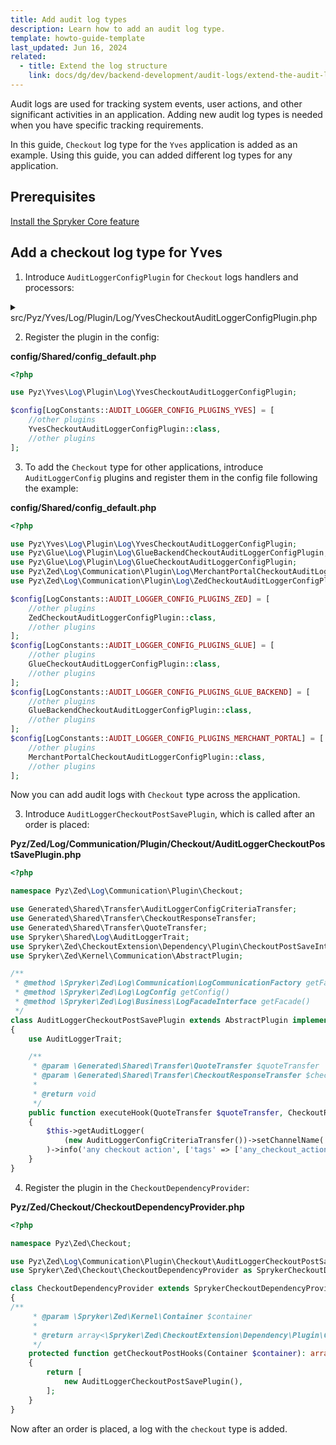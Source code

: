 ```yaml
---
title: Add audit log types
description: Learn how to add an audit log type.
template: howto-guide-template
last_updated: Jun 16, 2024
related:
  - title: Extend the log structure
    link: docs/dg/dev/backend-development/audit-logs/extend-the-audit-log-structure.html
---
```


Audit logs are used for tracking system events, user actions, and other significant activities in an application. Adding new audit log types is needed when you have specific tracking requirements.

In this guide, `Checkout` log type for the `Yves` application is added as an example. Using this guide, you can added different log types for any application.

## Prerequisites

[Install the Spryker Core feature](/docs/pbc/all/miscellaneous/202407.0/install-and-upgrade/install-features/install-the-spryker-core-feature.html)


## Add a checkout log type for Yves


1. Introduce `AuditLoggerConfigPlugin` for `Checkout` logs handlers and processors:

<details>
  <summary>src/Pyz/Yves/Log/Plugin/Log/YvesCheckoutAuditLoggerConfigPlugin.php</summary>

```php
<?php

namespace Pyz\Yves\Log\Plugin\Log;

use Generated\Shared\Transfer\AuditLoggerConfigCriteriaTransfer;
use Spryker\Shared\LogExtension\Dependency\Plugin\AuditLoggerConfigPluginInterface;
use Spryker\Yves\Kernel\AbstractPlugin;
use Spryker\Yves\Log\Plugin\Log\AuditLogMetaDataProcessorPlugin;
use Spryker\Yves\Log\Plugin\Log\AuditLogRequestProcessorPlugin;
use Spryker\Yves\Log\Plugin\Log\AuditLogTagFilterBufferedStreamHandlerPlugin;
use Spryker\Yves\Log\Plugin\Processor\EnvironmentProcessorPlugin;
use Spryker\Yves\Log\Plugin\Processor\PsrLogMessageProcessorPlugin;
use Spryker\Yves\Log\Plugin\Processor\ResponseProcessorPlugin;
use Spryker\Yves\Log\Plugin\Processor\ServerProcessorPlugin;

class YvesCheckoutAuditLoggerConfigPlugin extends AbstractPlugin implements AuditLoggerConfigPluginInterface
{
    /**
     * @param \Generated\Shared\Transfer\AuditLoggerConfigCriteriaTransfer $auditLoggerConfigCriteriaTransfer
     *
     * @return bool
     */
    public function isApplicable(AuditLoggerConfigCriteriaTransfer $auditLoggerConfigCriteriaTransfer): bool
    {
        return $auditLoggerConfigCriteriaTransfer->getChannelName() === $this->getChannelName();
    }

    /**
     * @return string
     */
    public function getChannelName(): string
    {
        return 'checkout';
    }

    /**
     * @return list<\Spryker\Shared\Log\Dependency\Plugin\LogHandlerPluginInterface>
     */
    public function getHandlers(): array
    {
        return [
            new AuditLogTagFilterBufferedStreamHandlerPlugin(),
        ];
    }

    /**
     * @return list<\Spryker\Shared\Log\Dependency\Plugin\LogProcessorPluginInterface>
     */
    public function getProcessors(): array
    {
        return [
           new PsrLogMessageProcessorPlugin(),
           new EnvironmentProcessorPlugin(),
           new ServerProcessorPlugin(),
           new AuditLogRequestProcessorPlugin(),
           new ResponseProcessorPlugin(),
           new AuditLogMetaDataProcessorPlugin(),
       ];
    }
}
```

</details>


2. Register the plugin in the config:

**config/Shared/config_default.php**

```php
<?php

use Pyz\Yves\Log\Plugin\Log\YvesCheckoutAuditLoggerConfigPlugin;

$config[LogConstants::AUDIT_LOGGER_CONFIG_PLUGINS_YVES] = [
    //other plugins
    YvesCheckoutAuditLoggerConfigPlugin::class,
    //other plugins
];
```

3. To add the `Checkout` type for other applications, introduce `AuditLoggerConfig` plugins and register them in the config file following the example:

**config/Shared/config_default.php**

```php
<?php

use Pyz\Yves\Log\Plugin\Log\YvesCheckoutAuditLoggerConfigPlugin;
use Pyz\Glue\Log\Plugin\Log\GlueBackendCheckoutAuditLoggerConfigPlugin;
use Pyz\Glue\Log\Plugin\Log\GlueCheckoutAuditLoggerConfigPlugin;
use Pyz\Zed\Log\Communication\Plugin\Log\MerchantPortalCheckoutAuditLoggerConfigPlugin;
use Pyz\Zed\Log\Communication\Plugin\Log\ZedCheckoutAuditLoggerConfigPlugin;

$config[LogConstants::AUDIT_LOGGER_CONFIG_PLUGINS_ZED] = [
    //other plugins
    ZedCheckoutAuditLoggerConfigPlugin::class,
    //other plugins
];
$config[LogConstants::AUDIT_LOGGER_CONFIG_PLUGINS_GLUE] = [
    //other plugins
    GlueCheckoutAuditLoggerConfigPlugin::class,
    //other plugins
];
$config[LogConstants::AUDIT_LOGGER_CONFIG_PLUGINS_GLUE_BACKEND] = [
    //other plugins
    GlueBackendCheckoutAuditLoggerConfigPlugin::class,
    //other plugins
];
$config[LogConstants::AUDIT_LOGGER_CONFIG_PLUGINS_MERCHANT_PORTAL] = [
    //other plugins
    MerchantPortalCheckoutAuditLoggerConfigPlugin::class,
    //other plugins
];
```


Now you can add audit logs with `Checkout` type across the application.

3. Introduce `AuditLoggerCheckoutPostSavePlugin`, which is called after an order is placed:

**Pyz/Zed/Log/Communication/Plugin/Checkout/AuditLoggerCheckoutPostSavePlugin.php**

```php
<?php

namespace Pyz\Zed\Log\Communication\Plugin\Checkout;

use Generated\Shared\Transfer\AuditLoggerConfigCriteriaTransfer;
use Generated\Shared\Transfer\CheckoutResponseTransfer;
use Generated\Shared\Transfer\QuoteTransfer;
use Spryker\Shared\Log\AuditLoggerTrait;
use Spryker\Zed\CheckoutExtension\Dependency\Plugin\CheckoutPostSaveInterface;
use Spryker\Zed\Kernel\Communication\AbstractPlugin;

/**
 * @method \Spryker\Zed\Log\Communication\LogCommunicationFactory getFactory()
 * @method \Spryker\Zed\Log\LogConfig getConfig()
 * @method \Spryker\Zed\Log\Business\LogFacadeInterface getFacade()
 */
class AuditLoggerCheckoutPostSavePlugin extends AbstractPlugin implements CheckoutPostSaveInterface
{
    use AuditLoggerTrait;

    /**
     * @param \Generated\Shared\Transfer\QuoteTransfer $quoteTransfer
     * @param \Generated\Shared\Transfer\CheckoutResponseTransfer $checkoutResponseTransfer
     *
     * @return void
     */
    public function executeHook(QuoteTransfer $quoteTransfer, CheckoutResponseTransfer $checkoutResponseTransfer)
    {
        $this->getAuditLogger(
            (new AuditLoggerConfigCriteriaTransfer())->setChannelName('checkout'),
        )->info('any checkout action', ['tags' => ['any_checkout_action']]);
    }
}

```

4. Register the plugin in the `CheckoutDependencyProvider`:

**Pyz/Zed/Checkout/CheckoutDependencyProvider.php**

```php
<?php

namespace Pyz\Zed\Checkout;

use Pyz\Zed\Log\Communication\Plugin\Checkout\AuditLoggerCheckoutPostSavePlugin;
use Spryker\Zed\Checkout\CheckoutDependencyProvider as SprykerCheckoutDependencyProvider;

class CheckoutDependencyProvider extends SprykerCheckoutDependencyProvider
{
/**
     * @param \Spryker\Zed\Kernel\Container $container
     *
     * @return array<\Spryker\Zed\CheckoutExtension\Dependency\Plugin\CheckoutPostSaveInterface>
     */
    protected function getCheckoutPostHooks(Container $container): array
    {
        return [
            new AuditLoggerCheckoutPostSavePlugin(),
        ];
    }
}

```

Now after an order is placed, a log with the `checkout` type is added.
